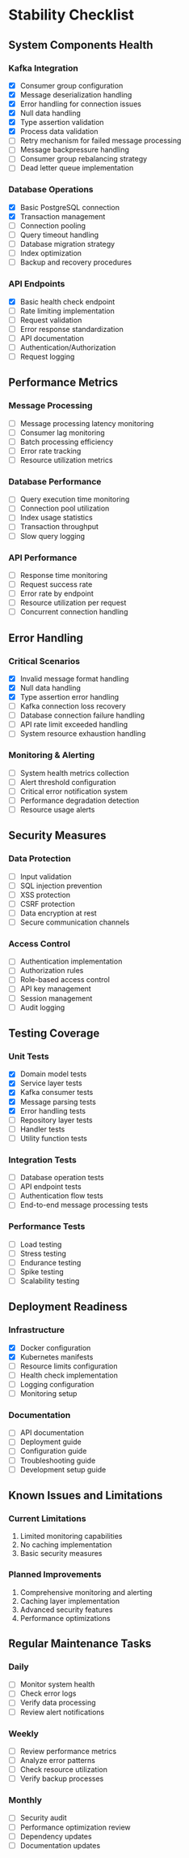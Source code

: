 # Stability Checklist

## System Components Health

### Kafka Integration

- [x] Consumer group configuration
- [x] Message deserialization handling
- [x] Error handling for connection issues
- [x] Null data handling
- [x] Type assertion validation
- [x] Process data validation
- [ ] Retry mechanism for failed message processing
- [ ] Message backpressure handling
- [ ] Consumer group rebalancing strategy
- [ ] Dead letter queue implementation

### Database Operations

- [x] Basic PostgreSQL connection
- [x] Transaction management
- [ ] Connection pooling
- [ ] Query timeout handling
- [ ] Database migration strategy
- [ ] Index optimization
- [ ] Backup and recovery procedures

### API Endpoints

- [x] Basic health check endpoint
- [ ] Rate limiting implementation
- [ ] Request validation
- [ ] Error response standardization
- [ ] API documentation
- [ ] Authentication/Authorization
- [ ] Request logging

## Performance Metrics

### Message Processing

- [ ] Message processing latency monitoring
- [ ] Consumer lag monitoring
- [ ] Batch processing efficiency
- [ ] Error rate tracking
- [ ] Resource utilization metrics

### Database Performance

- [ ] Query execution time monitoring
- [ ] Connection pool utilization
- [ ] Index usage statistics
- [ ] Transaction throughput
- [ ] Slow query logging

### API Performance

- [ ] Response time monitoring
- [ ] Request success rate
- [ ] Error rate by endpoint
- [ ] Resource utilization per request
- [ ] Concurrent connection handling

## Error Handling

### Critical Scenarios

- [x] Invalid message format handling
- [x] Null data handling
- [x] Type assertion error handling
- [ ] Kafka connection loss recovery
- [ ] Database connection failure handling
- [ ] API rate limit exceeded handling
- [ ] System resource exhaustion handling

### Monitoring & Alerting

- [ ] System health metrics collection
- [ ] Alert threshold configuration
- [ ] Critical error notification system
- [ ] Performance degradation detection
- [ ] Resource usage alerts

## Security Measures

### Data Protection

- [ ] Input validation
- [ ] SQL injection prevention
- [ ] XSS protection
- [ ] CSRF protection
- [ ] Data encryption at rest
- [ ] Secure communication channels

### Access Control

- [ ] Authentication implementation
- [ ] Authorization rules
- [ ] Role-based access control
- [ ] API key management
- [ ] Session management
- [ ] Audit logging

## Testing Coverage

### Unit Tests

- [x] Domain model tests
- [x] Service layer tests
- [x] Kafka consumer tests
- [x] Message parsing tests
- [x] Error handling tests
- [ ] Repository layer tests
- [ ] Handler tests
- [ ] Utility function tests

### Integration Tests

- [ ] Database operation tests
- [ ] API endpoint tests
- [ ] Authentication flow tests
- [ ] End-to-end message processing tests

### Performance Tests

- [ ] Load testing
- [ ] Stress testing
- [ ] Endurance testing
- [ ] Spike testing
- [ ] Scalability testing

## Deployment Readiness

### Infrastructure

- [x] Docker configuration
- [x] Kubernetes manifests
- [ ] Resource limits configuration
- [ ] Health check implementation
- [ ] Logging configuration
- [ ] Monitoring setup

### Documentation

- [ ] API documentation
- [ ] Deployment guide
- [ ] Configuration guide
- [ ] Troubleshooting guide
- [ ] Development setup guide

## Known Issues and Limitations

### Current Limitations

1. Limited monitoring capabilities
2. No caching implementation
3. Basic security measures

### Planned Improvements

1. Comprehensive monitoring and alerting
2. Caching layer implementation
3. Advanced security features
4. Performance optimizations

## Regular Maintenance Tasks

### Daily

- [ ] Monitor system health
- [ ] Check error logs
- [ ] Verify data processing
- [ ] Review alert notifications

### Weekly

- [ ] Review performance metrics
- [ ] Analyze error patterns
- [ ] Check resource utilization
- [ ] Verify backup processes

### Monthly

- [ ] Security audit
- [ ] Performance optimization review
- [ ] Dependency updates
- [ ] Documentation updates
